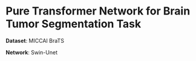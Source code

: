 # Pure Transformer Network for Brain Tumor Segmentation Task

**Dataset**: MICCAI BraTS

**Network**: Swin-Unet
